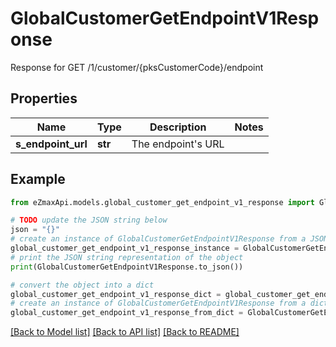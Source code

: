 # GlobalCustomerGetEndpointV1Response

Response for GET /1/customer/{pksCustomerCode}/endpoint

## Properties

Name | Type | Description | Notes
------------ | ------------- | ------------- | -------------
**s_endpoint_url** | **str** | The endpoint&#39;s URL | 

## Example

```python
from eZmaxApi.models.global_customer_get_endpoint_v1_response import GlobalCustomerGetEndpointV1Response

# TODO update the JSON string below
json = "{}"
# create an instance of GlobalCustomerGetEndpointV1Response from a JSON string
global_customer_get_endpoint_v1_response_instance = GlobalCustomerGetEndpointV1Response.from_json(json)
# print the JSON string representation of the object
print(GlobalCustomerGetEndpointV1Response.to_json())

# convert the object into a dict
global_customer_get_endpoint_v1_response_dict = global_customer_get_endpoint_v1_response_instance.to_dict()
# create an instance of GlobalCustomerGetEndpointV1Response from a dict
global_customer_get_endpoint_v1_response_from_dict = GlobalCustomerGetEndpointV1Response.from_dict(global_customer_get_endpoint_v1_response_dict)
```
[[Back to Model list]](../README.md#documentation-for-models) [[Back to API list]](../README.md#documentation-for-api-endpoints) [[Back to README]](../README.md)


